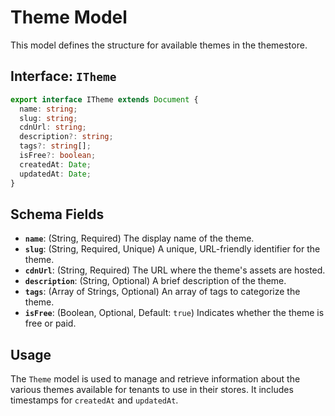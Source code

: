 # Theme Model

This model defines the structure for available themes in the themestore.

## Interface: `ITheme`

```typescript
export interface ITheme extends Document {
  name: string;
  slug: string;
  cdnUrl: string;
  description?: string;
  tags?: string[];
  isFree?: boolean;
  createdAt: Date;
  updatedAt: Date;
}
```

## Schema Fields

*   **`name`**: (String, Required) The display name of the theme.
*   **`slug`**: (String, Required, Unique) A unique, URL-friendly identifier for the theme.
*   **`cdnUrl`**: (String, Required) The URL where the theme's assets are hosted.
*   **`description`**: (String, Optional) A brief description of the theme.
*   **`tags`**: (Array of Strings, Optional) An array of tags to categorize the theme.
*   **`isFree`**: (Boolean, Optional, Default: `true`) Indicates whether the theme is free or paid.

## Usage

The `Theme` model is used to manage and retrieve information about the various themes available for tenants to use in their stores. It includes timestamps for `createdAt` and `updatedAt`.
